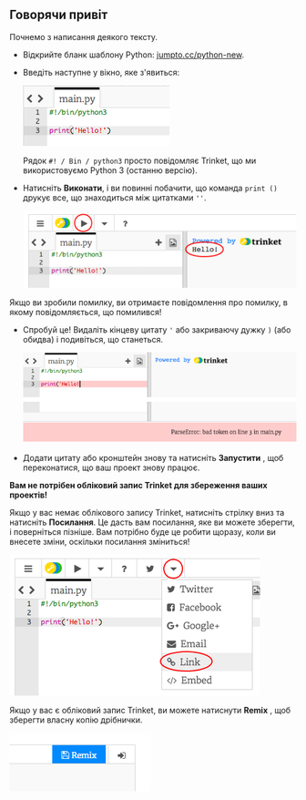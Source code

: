 ## Говорячи привіт

Почнемо з написання деякого тексту.

+ Відкрийте бланк шаблону Python: <a href="http://jumpto.cc/python-new" target="_blank">jumpto.cc/python-new</a>.

+ Введіть наступне у вікно, яке з'явиться:
    
    ![скріншот](images/me-hi.png)
    
    Рядок `#! / Bin / python3` просто повідомляє Trinket, що ми використовуємо Python 3 (останню версію).

+ Натисніть **Виконати**, і ви повинні побачити, що команда `print ()` друкує все, що знаходиться між цитатками `''`.
    
    ![скріншот](images/me-hi-test.png)

Якщо ви зробили помилку, ви отримаєте повідомлення про помилку, в якому повідомляється, що помилився!

+ Спробуй це! Видаліть кінцеву цитату `'` або закриваючу дужку `)` (або обидва) і подивіться, що станеться.
    
    ![скріншот](images/me-syntax.png)

+ Додати цитату або кронштейн знову та натисніть **Запустити** , щоб переконатися, що ваш проект знову працює.

**Вам не потрібен обліковий запис Trinket для збереження ваших проектів!**

Якщо у вас немає облікового запису Trinket, натисніть стрілку вниз та натисніть **Посилання**. Це дасть вам посилання, яке ви можете зберегти, і поверніться пізніше. Вам потрібно буде це робити щоразу, коли ви внесете зміни, оскільки посилання зміниться!

![скріншот](images/me-link.png)

Якщо у вас є обліковий запис Trinket, ви можете натиснути **Remix** , щоб зберегти власну копію дрібнички.

![скріншот](images/me-remix.png)